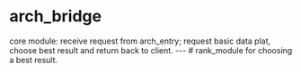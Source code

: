 # arch_bridge
core module: receive request from arch_entry; request basic data plat,  choose best result and return back to client.
--- # rank_module
    for choosing a best result.
